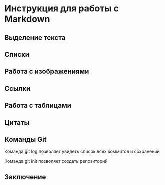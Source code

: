 # Инструкция для работы с Markdown

## Выделение текста

## Списки

## Работа с изображениями

## Ссылки

## Работа с таблицами

## Цитаты

## Команды Git

Команда git log позволяет увидеть список всех коммитов и сохранений

Команда git init позволяет создать репозиторий

## Заключение